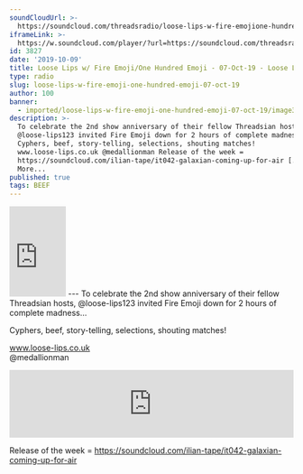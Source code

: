 ```yaml
---
soundCloudUrl: >-
  https://soundcloud.com/threadsradio/loose-lips-w-fire-emojione-hundred-emoji-07-oct-19
iframeLink: >-
  https://w.soundcloud.com/player/?url=https://soundcloud.com/threadsradio/loose-lips-w-fire-emojione-hundred-emoji-07-oct-19&color=00aabb&auto_play=false&hide_related=false&show_comments=true&show_user=true&show_reposts=false
id: 3827
date: '2019-10-09'
title: Loose Lips w/ Fire Emoji/One Hundred Emoji - 07-Oct-19 - Loose Lips
type: radio
slug: loose-lips-w-fire-emoji-one-hundred-emoji-07-oct-19
author: 100
banner:
  - imported/loose-lips-w-fire-emoji-one-hundred-emoji-07-oct-19/image3827.jpeg
description: >-
  To celebrate the 2nd show anniversary of their fellow Threadsian hosts,
  @loose-lips123 invited Fire Emoji down for 2 hours of complete madness&#8230;
  Cyphers, beef, story-telling, selections, shouting matches!
  www.loose-lips.co.uk @medallionman Release of the week =
  https://soundcloud.com/ilian-tape/it042-galaxian-coming-up-for-air [...]Read
  More...
published: true
tags: BEEF
---
```

<iframe id="sc-widget" title="title" width="100" height="160" scrolling="no" frameborder="yes" allow="autoplay" src="https://w.soundcloud.com/player/?url=https://soundcloud.com/threadsradio/loose-lips-w-fire-emojione-hundred-emoji-07-oct-19&amp;color=00aabb&amp;auto_play=false&amp;hide_related=false&amp;show_comments=true&amp;show_user=true&amp;show_reposts=false"></iframe>
---
To celebrate the 2nd show anniversary of their fellow Threadsian hosts, @loose-lips123 invited Fire Emoji down for 2 hours of complete madness…

Cyphers, beef, story-telling, selections, shouting matches!

www.loose-lips.co.uk  
@medallionman  
<iframe loading="lazy" title="Fire Emoji One Hundred Emoji - 13-Aug-19" width="100%" height="120" src="https://www.mixcloud.com/widget/iframe/?feed=https%3A%2F%2Fwww.mixcloud.com%2FThreadsRadio%2Ffire-emoji-one-hundred-emoji-13-aug-19%2F&amp;hide_cover=1" frameborder="0"></iframe>

Release of the week = https://soundcloud.com/ilian-tape/it042-galaxian-coming-up-for-air